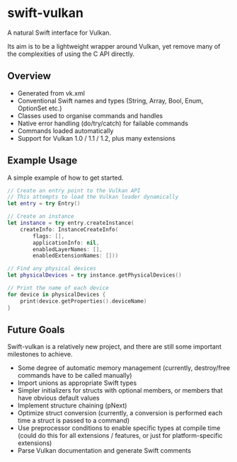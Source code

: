 # swift-vulkan

A natural Swift interface for Vulkan.

Its aim is to be a lightweight wrapper around Vulkan, yet remove many of the complexities of using the C API directly.

## Overview
- Generated from vk.xml
- Conventional Swift names and types (String, Array, Bool, Enum, OptionSet etc.)
- Classes used to organise commands and handles
- Native error handling (do/try/catch) for failable commands
- Commands loaded automatically
- Support for Vulkan 1.0 / 1.1 / 1.2, plus many extensions


## Example Usage
A simple example of how to get started.
```swift
// Create an entry point to the Vulkan API
// This attempts to load the Vulkan loader dynamically
let entry = try Entry()

// Create an instance
let instance = try entry.createInstance(
    createInfo: InstanceCreateInfo(
        flags: [],
        applicationInfo: nil,
        enabledLayerNames: [],
        enabledExtensionNames: []))

// Find any physical devices
let physicalDevices = try instance.getPhysicalDevices()

// Print the name of each device
for device in physicalDevices {
    print(device.getProperties().deviceName)
}
```

## Future Goals
Swift-vulkan is a relatively new project, and there are still some important milestones to achieve.

- Some degree of automatic memory management (currently, destroy/free commands have to be called manually)
- Import unions as appropriate Swift types
- Simpler initializers for structs with optional members, or members that have obvious default values
- Implement structure chaining (pNext)
- Optimize struct conversion (currently, a conversion is performed each time a struct is passed to a command)
- Use preprocessor conditions to enable specific types at compile time (could do this for all extensions / features, or just for platform-specific extensions)
- Parse Vulkan documentation and generate Swift comments
